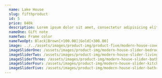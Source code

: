```yaml
---
  name: Lake House
  slug: fifthproduct
  id: 5
  price: 840k
  description: Lorem ipsum dolor sit amet, consectetur adipisicing elit. Aliquid quae eveniet culpa officia quidem mollitia impedit iste asperiores nisi reprehenderit consequatur, autem, nostrum pariatur enim?
  nameOne: Gift note
  nameTwo: Frame color
  nameTwoOpt: Black|Brown[+100.00]|Gold[+300.00]
  image: ../../assets/images/product-img/product-five/modern-house-cover-img-5.jpg
  imageSliderOne: /assets/images/product-img/modern-house-slider-bedroom.jpg
  imageSliderTwo: /assets/images/product-img/modern-house-slider-livingroom.jpg
  imageSliderThree: /assets/images/product-img/modern-house-slider-bathroom-one.jpg
  imageSliderFour: /assets/images/product-img/modern-house-slider-kitchen.jpg
  imageSliderFive: /assets/images/product-img/modern-house-slider-bathroom-two.jpg
---
```

